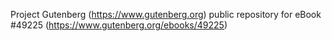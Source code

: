 Project Gutenberg (https://www.gutenberg.org) public repository for eBook #49225 (https://www.gutenberg.org/ebooks/49225)
